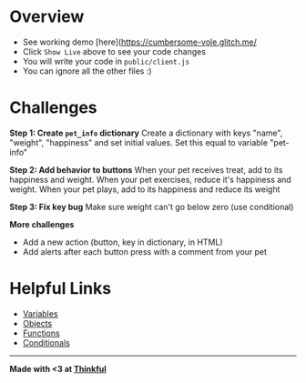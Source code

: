 

Overview
==========
- See working demo [here](https://cumbersome-vole.glitch.me/
- Click `Show Live` above to see your code changes
- You will write your code in `public/client.js`
- You can ignore all the other files :)

Challenges
==========

**Step 1: Create `pet_info` dictionary** 
Create a dictionary with keys "name", "weight", "happiness" and set initial values. Set this equal to variable "pet-info"

**Step 2: Add behavior to buttons**
When your pet receives treat, add to its happiness and weight. When your pet exercises, reduce it's happiness and weight. When your pet plays, add to its happiness and reduce its weight

**Step 3: Fix key bug**
Make sure weight can't go below zero (use conditional)

**More challenges**
- Add a new action (button, key in dictionary, in HTML)
- Add alerts after each button press with a comment from your pet

Helpful Links
==========
- [Variables](https://www.w3schools.com/js/js_variables.asp)
- [Objects](https://www.w3schools.com/js/js_objects.asp)
- [Functions](https://www.w3schools.com/js/js_functions.asp)
- [Conditionals](https://www.w3schools.com/js/js_if_else.asp)

-------------------

**Made with <3 at [Thinkful](http://www.thinkful.com)**

